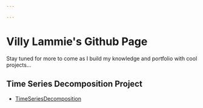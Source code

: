 ```yaml
---

---
```



# Villy Lammie's Github Page

Stay tuned for more to come as I build my knowledge and portfolio with cool projects...





## Time Series Decomposition Project

- [TimeSeriesDecomposition](/timeseries/timeseries.md)
